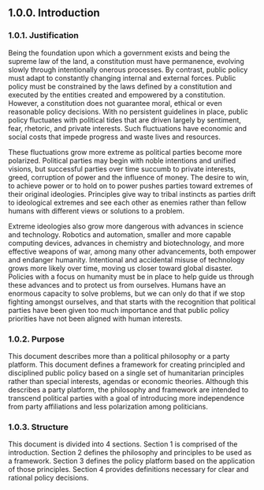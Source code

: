 ## 1.0.0. Introduction


### 1.0.1. Justification
Being the foundation upon which a government exists and being the supreme law of the land, a constitution must have permanence, evolving slowly through intentionally onerous processes.  By contrast, public policy must adapt to constantly changing internal and external forces.  Public policy must be constrained by the laws defined by a constitution and executed by the entities created and empowered by a constitution.  However, a constitution does not guarantee moral, ethical or even reasonable policy decisions.  With no persistent guidelines in place, public policy fluctuates with political tides that are driven largely by sentiment, fear, rhetoric, and private interests.  Such fluctuations have economic and social costs that impede progress and waste lives and resources.

These fluctuations grow more extreme as political parties become more polarized.  Political parties may begin with noble intentions and unified visions, but successful parties over time succumb to private interests, greed, corruption of power and the influence of money.  The desire to win, to achieve power or to hold on to power pushes parties toward extremes of their original ideologies.   Principles give way to tribal instincts as parties drift to ideological extremes and see each other as enemies rather than fellow humans with different views or solutions to a problem.

Extreme ideologies also grow more dangerous with advances in science and technology.  Robotics and automation, smaller and more capable computing devices, advances in chemistry and biotechnology, and more effective weapons of war, among many other advancements, both empower and endanger humanity.  Intentional and accidental misuse of technology grows more likely over time, moving us closer toward global disaster.  Policies with a focus on humanity must be in place to help guide us through these advances and to protect us from ourselves.  Humans have an enormous capacity to solve problems, but we can only do that if we stop fighting amongst ourselves, and that starts with the recognition that political parties have been given too much importance and that public policy priorities have not been aligned with human interests.

### 1.0.2. Purpose
This document describes more than a political philosophy or a party platform.  This document defines a framework for creating principled and disciplined public policy based on a single set of humanitarian principles rather than special interests, agendas or economic theories.  Although this describes a party platform, the philosophy and framework are intended to transcend political parties with a goal of introducing more independence from party affiliations and less polarization among politicians.

### 1.0.3. Structure
This document is divided into 4 sections.  Section 1 is comprised of the introduction.  Section 2 defines the philosophy and principles to be used as a framework.  Section 3 defines the policy platform based on the application of those principles.  Section 4 provides definitions necessary for clear and rational policy decisions.
